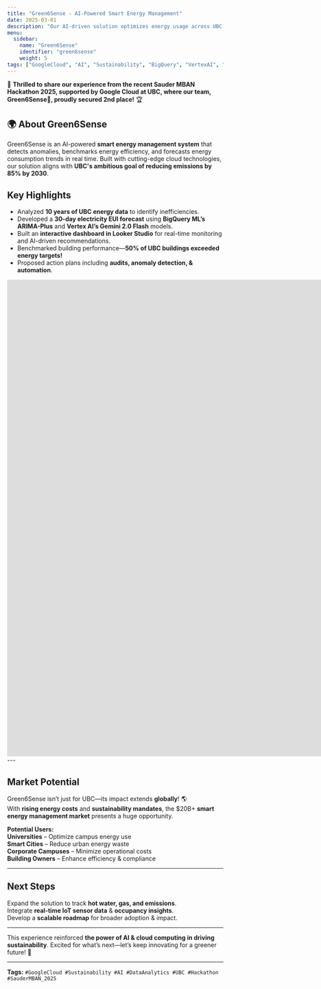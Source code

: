 ```yaml
---
title: "Green6Sense - AI-Powered Smart Energy Management"
date: 2025-03-01
description: "Our AI-driven solution optimizes energy usage across UBC’s campus, reducing emissions and increasing efficiency."
menu:
  sidebar:
    name: "Green6Sense"
    identifier: "green6sense"
    weight: 5
tags: ["GoogleCloud", "AI", "Sustainability", "BigQuery", "VertexAI", "LookerStudio", "Hackathon", "Energy Management"]
---
```


🚀 **Thrilled to share our experience from the recent Sauder MBAN Hackathon 2025, supported by Google Cloud at UBC, where our team, Green6Sense🌱, proudly secured 2nd place!** 🏆

## 🌍 About Green6Sense
Green6Sense is an AI-powered **smart energy management system** that detects anomalies, benchmarks energy efficiency, and forecasts energy consumption trends in real time. Built with cutting-edge cloud technologies, our solution aligns with **UBC's ambitious goal of reducing emissions by 85% by 2030**.

## Key Highlights
- Analyzed **10 years of UBC energy data** to identify inefficiencies.
- Developed a **30-day electricity EUI forecast** using **BigQuery ML’s ARIMA-Plus** and **Vertex AI’s Gemini 2.0 Flash** models.  
- Built an **interactive dashboard in Looker Studio** for real-time monitoring and AI-driven recommendations.  
- Benchmarked building performance—**50% of UBC buildings exceeded energy targets!**  
- Proposed action plans including **audits, anomaly detection, & automation**.  

<iframe src="https://docs.google.com/presentation/d/e/2PACX-1vQMBbZxJK0Dyt5oF4_q6xvIDsSAuy0LGoFA_puQOtzHpHi5QZKZvqELhJmwzWTfcA/embed?start=true&loop=true&delayms=3000" frameborder="0" width="1920" height="1109" allowfullscreen="true" mozallowfullscreen="true" webkitallowfullscreen="true"></iframe>
---

## Market Potential  
Green6Sense isn’t just for UBC—its impact extends **globally**! 🌎  
With **rising energy costs** and **sustainability mandates**, the $20B+ **smart energy management market** presents a huge opportunity.  

**Potential Users:**  
**Universities** – Optimize campus energy use  
**Smart Cities** – Reduce urban energy waste  
**Corporate Campuses** – Minimize operational costs  
**Building Owners** – Enhance efficiency & compliance  

---

## Next Steps
Expand the solution to track **hot water, gas, and emissions**.  
Integrate **real-time IoT sensor data** & **occupancy insights**.  
Develop a **scalable roadmap** for broader adoption & impact.  

---

This experience reinforced **the power of AI & cloud computing in driving sustainability**. Excited for what’s next—let’s keep innovating for a greener future! 🌱  

---
**Tags:** `#GoogleCloud #Sustainability #AI #DataAnalytics #UBC #Hackathon #SauderMBAN_2025`
